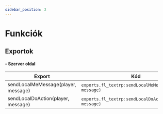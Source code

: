```yaml
---
sidebar_position: 2
---
```


# Funkciók

## Exportok

#### - Szerver oldal

<!-- >
> #### - getPlayerPP(player)
>
> - _játékos prémium pontjainak lekérése_
> - _return -> number_
>
>   ```lua
>   exports.fl_dashboard:getPlayerPP(player)
>   ```
>
> #### - setPlayerPP(player)
>
> - _játékos prémium pontjainak beállítása_
> - _return boolean_
>
>   ```lua
>   exports.fl_dashboard:setPlayerPP(player)
>   ```
>
> #### - takePlayerPP(player)
>
> - _játékos prémium pontjaiból levonás_
> - _return boolean_
>
>   ```lua
>   exports.fl_dashboard:takePlayerPP(player, value)
>   ``` -->

| Export                              | Kód                                                     |
| ----------------------------------- | ------------------------------------------------------- |
| sendLocalMeMessage(player, message) | `exports.fl_textrp:sendLocalMeMessage(player, message)` |
| sendLocalDoAction(player, message)  | `exports.fl_textrp:sendLocalDoAction(player, message)`  |
